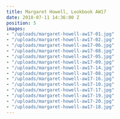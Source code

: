 ```yaml
---
title: Margaret Howell, Lookbook AW17
date: 2018-07-11 14:36:00 Z
position: 5
images:
- "/uploads/margaret-howell-aw17-01.jpg"
- "/uploads/margaret-howell-aw17-02.jpg"
- "/uploads/margaret-howell-aw17-06.jpg"
- "/uploads/margaret-howell-aw17-08.jpg"
- "/uploads/margaret-howell-aw17-05.jpg"
- "/uploads/margaret-howell-aw17-09.jpg"
- "/uploads/margaret-howell-aw17-14.jpg"
- "/uploads/margaret-howell-aw17-08.jpg"
- "/uploads/margaret-howell-aw17-16.jpg"
- "/uploads/margaret-howell-aw17-10.jpg"
- "/uploads/margaret-howell-aw17-17.jpg"
- "/uploads/margaret-howell-aw17-19.jpg"
- "/uploads/margaret-howell-aw17-20.jpg"
- "/uploads/margaret-howell-aw17-18.jpg"
---
```


